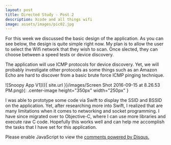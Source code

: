 ```yaml
---
layout: post
title: Directed Study - Post 2
description: Xcode and all things wifi
image: assets/images/pic02.jpg
---
```

For this week we discussed the basic design of the application. As you can see below, the design is quite simple right now. My plan is to allow the user to select the Wifi network that they wish to scan. Once slected, they can choose between a speed tests or device discovery.

The application will use ICMP protocols for device discovery. Yet, we will probably investigate other protocols as some things such as an Amazon Echo are hard to discover from a basic brute force ICMP pinging technique.

![Snoopy App V1]({{ site.url }}/images/Screen Shot 2016-09-15 at 8.26.53 PM.png){: .center-image height="350px" width="250px" }

I was able to prototype some code via Swift to display the SSID and BSSID on the application. Yet, after researching more into Swift, I realized that are many limitations when it comes to networking and socket programming. I have since migrated over to Objective-C, where I can use more libraries and execute raw C code. Hopefully this works well and can help me accomplish the tasks that I have set for this application.

<div id="disqus_thread"></div>
<script>
/**
* RECOMMENDED CONFIGURATION VARIABLES: EDIT AND UNCOMMENT THE SECTION BELOW TO INSERT DYNAMIC VALUES FROM YOUR PLATFORM OR CMS.
* LEARN WHY DEFINING THESE VARIABLES IS IMPORTANT: https://disqus.com/admin/universalcode/#configuration-variables
*/
/*
var disqus_config = function () {
this.page.url = PAGE_URL; // Replace PAGE_URL with your page's canonical URL variable
this.page.identifier = PAGE_IDENTIFIER; // Replace PAGE_IDENTIFIER with your page's unique identifier variable
};
*/
(function() { // DON'T EDIT BELOW THIS LINE
var d = document, s = d.createElement('script');

s.src = '//jaketarnow.disqus.com/embed.js';

s.setAttribute('data-timestamp', +new Date());
(d.head || d.body).appendChild(s);
})();
</script>
<noscript>Please enable JavaScript to view the <a href="https://disqus.com/?ref_noscript" rel="nofollow">comments powered by Disqus.</a></noscript>
